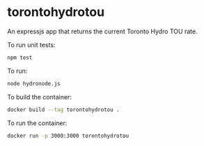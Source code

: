 # torontohydrotou

An expressjs app that returns the current Toronto Hydro TOU rate.

To run unit tests:

```sh
npm test
```

To run:

```sh
node hydronode.js
```

To build the container:

```sh
docker build --tag torontohydrotou .
```

To run the container:

```sh
docker run -p 3000:3000 torontohydrotou
```
